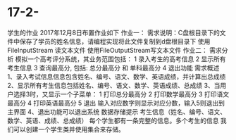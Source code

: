 # 17-2-
学生的作业
 2017年12月8日布置作业如下
 作业一：
 需求说明：C盘根目录下的文件中保存了学员的姓名信息，请编程实现将此文件复制到d盘根目录下
 使用FileInputStream 读文本文件
 使用FileOutputStream写文本文件
 作业二：
 需求分析
 模拟一个高考评分系统，其业务范围包括：
  1  录入考生的高考信息
  2	显示所有考生信息
  3	查询最高分, 包括: 总分最高分 和 单科最高分
  4 	退出功能
 需求概述
  1、录入考试信息信息包含姓名、编号、语文、数学、英语成绩，并计算出总成绩
  2、显示所有考生信息包括姓名、编号、语文、数学、英语成绩、总成绩
  3、当用户选择3时，又显示一个子菜单：
    1	打印总分最高分
    2	打印数学最高分
    3	打印语文最高分
    4	打印英语最高分
    5	退出
   输入对应数字则显示对应分数，输入5则退出到主界面
  4、退出功能可以退出系统
 数据存储提示
 考生信息（姓名、编号、语文、数学、英语、成绩、总成绩）
 每个学生都有一条完整的信息。多个考生的信息 我们可以创建一个学生类并使用集合来存储。
